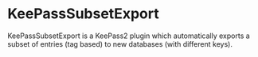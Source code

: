 # KeePassSubsetExport
KeePassSubsetExport is a KeePass2 plugin which automatically exports a subset of entries (tag based) to new databases (with different keys).
